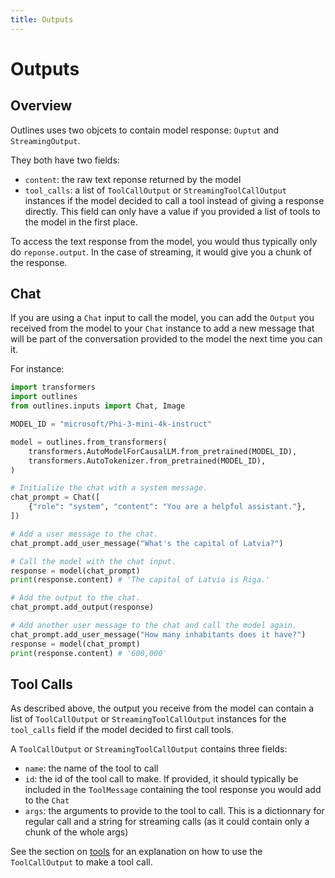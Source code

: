 ```yaml
---
title: Outputs
---
```


# Outputs

## Overview

Outlines uses two objcets to contain model response: `Ouptut` and `StreamingOutput`.

They both have two fields:

- `content`: the raw text reponse returned by the model
- `tool_calls`: a list of `ToolCallOutput` or `StreamingToolCallOutput` instances if the model decided to call a tool instead of giving a response directly. This field can only have a value if you provided a list of tools to the model in the first place.

To access the text response from the model, you would thus typically only do `reponse.output`. In the case of streaming, it would give you a chunk of the response.

## Chat

If you are using a `Chat` input to call the model, you can add the `Output` you received from the model to your `Chat` instance to add a new message that will be part of the conversation provided to the model the next time you can it.

For instance:

```python
import transformers
import outlines
from outlines.inputs import Chat, Image

MODEL_ID = "microsoft/Phi-3-mini-4k-instruct"

model = outlines.from_transformers(
    transformers.AutoModelForCausalLM.from_pretrained(MODEL_ID),
    transformers.AutoTokenizer.from_pretrained(MODEL_ID),
)

# Initialize the chat with a system message.
chat_prompt = Chat([
    {"role": "system", "content": "You are a helpful assistant."},
])

# Add a user message to the chat.
chat_prompt.add_user_message("What's the capital of Latvia?")

# Call the model with the chat input.
response = model(chat_prompt)
print(response.content) # 'The capital of Latvia is Riga.'

# Add the output to the chat.
chat_prompt.add_output(response)

# Add another user message to the chat and call the model again.
chat_prompt.add_user_message("How many inhabitants does it have?")
response = model(chat_prompt)
print(response.content) # '600,000'
```

## Tool Calls

As described above, the output you receive from the model can contain a list of `ToolCallOutput` or `StreamingToolCallOutput` instances for the `tool_calls` field if the model decided to first call tools.

A `ToolCallOutput` or `StreamingToolCallOutput` contains three fields:
- `name`: the name of the tool to call
- `id`: the id of the tool call to make. If provided, it should typically be included in the `ToolMessage` containing the tool response you would add to the `Chat`
- `args`: the arguments to provide to the tool to call. This is a dictionnary for regular call and a string for streaming calls (as it could contain only a chunk of the whole args)

See the section on [tools](./tools.md) for an explanation on how to use the `ToolCallOutput` to make a tool call.
